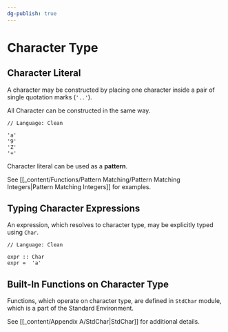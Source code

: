 ```yaml
---
dg-publish: true
---
```


# Character Type

## Character Literal

A character may be constructed by placing one character inside a pair of single quotation marks (`'..'`).

All Character can be constructed in the same way.

```Clean
// Language: Clean

'a'
'9'
'Z'
'+'
```

Character literal can be used as a **pattern**.

See [[_content/Functions/Pattern Matching/Pattern Matching Integers|Pattern Matching Integers]] for examples.

## Typing Character Expressions

An expression, which resolves to character type, may be explicitly typed using `Char`.

```Clean
// Language: Clean

expr :: Char
expr =  'a'
```

## Built-In Functions on Character Type

Functions, which operate on character type, are defined in `StdChar` module, which is a part of the Standard Environment.

See [[_content/Appendix A/StdChar|StdChar]] for additional details.
